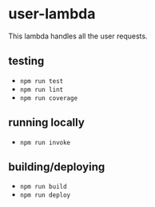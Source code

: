 # user-lambda

This lambda handles all the user requests.

## testing

- `npm run test`
- `npm run lint`
- `npm run coverage`

## running locally

- `npm run invoke`

## building/deploying

- `npm run build`
- `npm run deploy`
